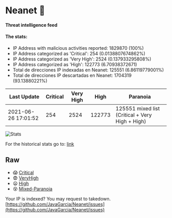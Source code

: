 # Neanet :hocho:
#### Threat intelligence feed
#### The stats:

- IP Address with malicious activities reported: 1829870 (100%)
- IP Address categorized as 'Critical':  254 (0.0138807674862%)
- IP Address categorized as 'Very High':  2524 (0.137933295808%)
- IP Address categorized as 'High':  122773 (6.70938372671)
- Total de direcciones IP indexadas en Neanet:  125551 (6.86119779001%)
- Total de direcciones IP descartadas en Neanet:  1704319 (93.13880221%)

| Last Update | Critical | Very High | High | Paranoia |
| --- | --- | --- | --- | --- |
| 2021-06-26 17:01:52 | 254 | 2524 | 122773 | 125551 mixed list (Critical + Very High + High)|

![Stats](https://docs.google.com/spreadsheets/d/e/2PACX-1vSnaNMIXVabIpDJjufMlzH7poXnshF3mgd8Is1g9ytUEzVsP5my4Trn8f-xkoLLQ38xpL3HtmUexLo6/pubchart?oid=501124687&format=image)

For the historical stats go to: [link](/stats.csv)
## Raw
- :scream: [Critical](https://raw.githubusercontent.com/JavaGarcia/Neanet/master/blacklists/neanet_critical.txt)
- :fearful: [VeryHigh](https://raw.githubusercontent.com/JavaGarcia/Neanet/master/blacklists/neanet_veryHigh.txtt)
- :frowning: [High](https://raw.githubusercontent.com/JavaGarcia/Neanet/master/blacklists/neanet_high.txt)
- :dizzy_face: [Mixed-Paranoia](https://raw.githubusercontent.com/JavaGarcia/Neanet/master/blacklists/neanet_all.txt)


Your IP is indexed? You may request to takedown. [https://github.com/JavaGarcia/Neanet/issues](https://github.com/JavaGarcia/Neanet/issues)














































































































































































































































































































































































































































































































































































































































































































































































































































































































































































































































































































































































































































































































































































































































































































































































































































































































































































































































































































































































































































































































































































































































































































































































































































































































































































































































































































































































































































































































































































































































































































































































































































































































































































































































































































































































































































































































































































































































































































































































































































































































































































































































































































































































































































































































































































































































































































































































































































































































































































































































































































































































































































































































































































































































































































































































































































































































































































































































































































































































































































































































































































































































































































































































































































































































































































































































































































































































































































































































































































































































































































































































































































































































































































































































